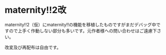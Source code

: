 # maternity!!2改

maternity!!2（仮）にmaternity!!の機能を移植したものですがまだデバッグ中ですので上手く作動しない部分も多いです。元作者様への問い合わせはご遠慮下さい。

改変及び再配布は自由です。
